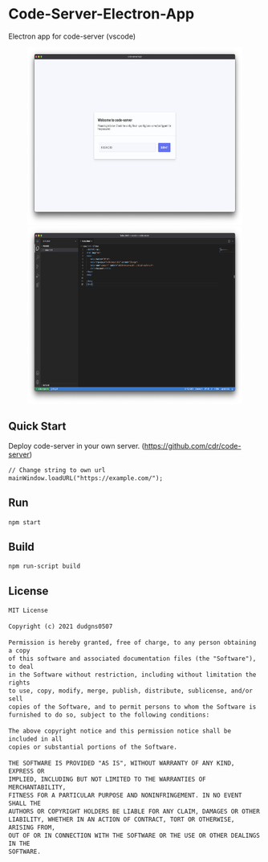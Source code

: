 # Code-Server-Electron-App
 Electron app for code-server (vscode)
<p align="center">
    <img width="428" height="353" src="https://github.com/dudgns0507/Code-Server-Electron-App/blob/master/sample.png">
    <img width="428" height="353" src="https://github.com/dudgns0507/Code-Server-Electron-App/blob/master/sample2.png">
</p>

Quick Start
-------
Deploy code-server in your own server.
(https://github.com/cdr/code-server)

```
// Change string to own url
mainWindow.loadURL("https://example.com/");
```

Run
-------
```
npm start
```

Build
-------
```
npm run-script build
```

License
-------
```
MIT License

Copyright (c) 2021 dudgns0507

Permission is hereby granted, free of charge, to any person obtaining a copy
of this software and associated documentation files (the "Software"), to deal
in the Software without restriction, including without limitation the rights
to use, copy, modify, merge, publish, distribute, sublicense, and/or sell
copies of the Software, and to permit persons to whom the Software is
furnished to do so, subject to the following conditions:

The above copyright notice and this permission notice shall be included in all
copies or substantial portions of the Software.

THE SOFTWARE IS PROVIDED "AS IS", WITHOUT WARRANTY OF ANY KIND, EXPRESS OR
IMPLIED, INCLUDING BUT NOT LIMITED TO THE WARRANTIES OF MERCHANTABILITY,
FITNESS FOR A PARTICULAR PURPOSE AND NONINFRINGEMENT. IN NO EVENT SHALL THE
AUTHORS OR COPYRIGHT HOLDERS BE LIABLE FOR ANY CLAIM, DAMAGES OR OTHER
LIABILITY, WHETHER IN AN ACTION OF CONTRACT, TORT OR OTHERWISE, ARISING FROM,
OUT OF OR IN CONNECTION WITH THE SOFTWARE OR THE USE OR OTHER DEALINGS IN THE
SOFTWARE.
```